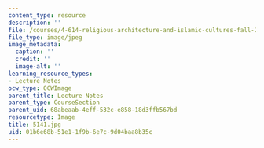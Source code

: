 ```yaml
---
content_type: resource
description: ''
file: /courses/4-614-religious-architecture-and-islamic-cultures-fall-2002/01b6e68b51e11f9b6e7c9d04baa8b35c_5141.jpg
file_type: image/jpeg
image_metadata:
  caption: ''
  credit: ''
  image-alt: ''
learning_resource_types:
- Lecture Notes
ocw_type: OCWImage
parent_title: Lecture Notes
parent_type: CourseSection
parent_uid: 68abeaab-4eff-532c-e858-18d3ffb567bd
resourcetype: Image
title: 5141.jpg
uid: 01b6e68b-51e1-1f9b-6e7c-9d04baa8b35c
---
```

